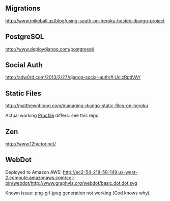 Migrations
----------
http://www.mikeball.us/blog/using-south-on-heroku-hosted-django-project

PostgreSQL
----------
http://www.deploydjango.com/postgresql/

Social Auth
-----------
http://adw0rd.com/2013/2/27/django-social-auth/#.UclzRptlVAY

Static Files
------------
http://matthewphiong.com/managing-django-static-files-on-heroku

Actual working [Procfile](../master/Procfile) differs: see this repo

Zen
---
http://www.12factor.net/

WebDot
------
Deployed to Amazon AWS:
http://ec2-54-218-58-149.us-west-2.compute.amazonaws.com/cgi-bin/webdot/http://www.graphviz.org/webdot/basic.dot.dot.svg

Known issue: png-gif-jpeg generation not working (God knows why).
